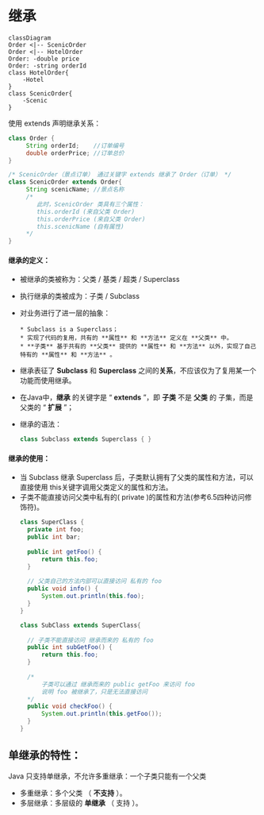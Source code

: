 

# 继承

```mermaid
classDiagram
Order <|-- ScenicOrder
Order <|-- HotelOrder
Order: -double price
Order: -string orderId
class HotelOrder{
	-Hotel
}
class ScenicOrder{
	-Scenic
}
```

使用 extends 声明继承关系：

```java
class Order {
	 String orderId;	//订单编号
	 double orderPrice; //订单总价	
}

/* ScenicOrder（景点订单） 通过关键字 extends 继承了 Order（订单） */
class ScenicOrder extends Order{
	 String scenicName; //景点名称
     /* 
     	此时，ScenicOrder 类具有三个属性：
     	this.orderId (来自父类 Order)
     	this.orderPrice (来自父类 Order)
     	this.scenicName (自有属性)
     */
}
```

#### 继承的定义：

 * 被继承的类被称为：父类 / 基类 / 超类 / Superclass

 * 执行继承的类被成为：子类 / Subclass

 * 对业务进行了进一层的抽象：

       * Subclass is a Superclass；
       * 实现了代码的复用，共有的 **属性** 和 **方法** 定义在 **父类** 中。
       * **子类** 基于共有的 **父类** 提供的 **属性** 和 **方法** 以外，实现了自己特有的 **属性** 和 **方法** 。
    
 * 继承表征了 **Subclass** 和 **Superclass** 之间的**关系**，不应该仅为了复用某一个功能而使用继承。

 *  在Java中，**继承** 的关键字是 “ **extends** ”，即 **子类** 不是 **父类** 的 子集，而是父类的 “ **扩展** ”；

 * 继承的语法：

      ```java
      class Subclass extends Superclass { }
      ```

#### 继承的使用：

* 当 Subclass 继承 Superclass 后，子类默认拥有了父类的属性和方法，可以直接使用 this关键字调用父类定义的属性和方法。
* 子类不能直接访问父类中私有的( private )的属性和方法(参考6.5四种访问修饰符)。
  ```java
  class SuperClass {
  	private int foo;
  	public int bar;
  	
  	public int getFoo() {
  		return this.foo;
  	}
  	
  	// 父类自己的方法内部可以直接访问 私有的 foo
  	public void info() {
  		System.out.println(this.foo);
  	}
  }
  
  class SubClass extends SuperClass{
  	
  	// 子类不能直接访问 继承而来的 私有的 foo
  	public int subGetFoo() {
  		return this.foo;
  	}
  	
  	/* 
  		子类可以通过 继承而来的 public getFoo 来访问 foo
  	 	说明 foo 被继承了，只是无法直接访问
  	*/
  	public void checkFoo() {
  		System.out.println(this.getFoo());
  	}
  }
  ```

## 单继承的特性：

Java 只支持单继承，不允许多重继承：一个子类只能有一个父类

* 多重继承：多个父类 （ **不支持** ）。
* 多层继承：多层级的 **单继承** （ 支持 ）。

